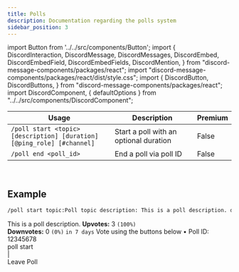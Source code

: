 ```yaml
---
title: Polls
description: Documentation regarding the polls system
sidebar_position: 3
---
```


import Button from '../../src/components/Button';
import {
  DiscordInteraction,
  DiscordMessage,
  DiscordMessages,
  DiscordEmbed,
  DiscordEmbedField,
  DiscordEmbedFields,
  DiscordMention,
} from "discord-message-components/packages/react";
import "discord-message-components/packages/react/dist/style.css";
import {
  DiscordButton,
  DiscordButtons,
} from "discord-message-components/packages/react";
import DiscordComponent, { defaultOptions } from "../../src/components/DiscordComponent";

|     Usage               |  Description   | Premium |
| ----------------------- | ----------- | ----------- |
| <code>/poll start &lt;topic&gt; [description] [duration] [@ping_role] [#channel]</code> | Start a poll with an optional duration       |   False        |
| <code>/poll end &lt;poll_id&gt;</code>   | End a poll via poll ID        |     False        |

<br/>

## Example

```txt
/poll start topic:Poll topic description: This is a poll description. duration: 7d
```

<DiscordComponent>
    <DiscordMessage author="Docs Bot" avatar="blue" bot>
        <DiscordEmbed
        embedTitle="Poll topic"
        borderColor="#5865f2"
        timestamp="12/24/2022"
        authorIcon="/img/logo.png"
        footerIcon="/img/logo.png"
        authorName="Poll by User#0000"
        >
        This is a poll description.            
            <DiscordEmbedFields slot="fields" inline="true">
                <DiscordEmbedField fieldTitle="Votes">
                <strong>Upvotes:</strong> 3 <code>(100%)</code>
                <br/>
                <strong>Downvotes:</strong> 0 <code>(0%)</code>
                </DiscordEmbedField>
                <DiscordEmbedField fieldTitle="Ends">
                <code>in 7 days</code>
                </DiscordEmbedField>
            </DiscordEmbedFields>
            <span slot="footer">Vote using the buttons below • Poll ID: 12345678</span>
        </DiscordEmbed>
      <div slot="interactions">
        <DiscordInteraction profile="bob" command>
          poll start
        </DiscordInteraction>
      </div>
      <div>
        <DiscordButtons>
          <DiscordButton type="success" emoji="✅"></DiscordButton>
          <DiscordButton type="secondary" disabled="true">|</DiscordButton>
          <DiscordButton type="danger" emoji="❌"></DiscordButton>
        </DiscordButtons>
      </div>
      <div slot="actions">
        <DiscordButtons>
          <DiscordButton type="danger" emoji="🚪">Leave Poll</DiscordButton>
        </DiscordButtons>
      </div>
    </DiscordMessage>
</DiscordComponent>

<br/>
